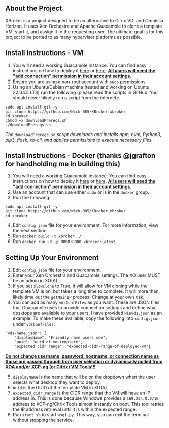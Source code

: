 ## About the Project
XBroker is a project designed to be an alternative to Citrix VDI and Omnissa Horizon. It uses Xen Orchestra and Apache Guacamole to clone a template VM, start it, and assign it to the requesting user. The ultimate goal is for this project to be ported to as many hypervisor platforms as possible.

## Install Instructions - VM
1. You will need a working Guacamole instance. You can find easy instructions on how to deploy it [here](https://github.com/boschkundendienst/guacamole-docker-compose) or [here](https://www.youtube.com/watch?v=DGw6P5Lkj-U). <ins>**All users will need the "add connection" permission in their account settings.**</ins>
2. Ensure you are using a non-root account with `sudo` permissions.
3. Using an Ubuntu/Debian machine (tested and working on Ubuntu 22.04.5 LTS) run the following (please read the scripts in GitHub. You should never blindly run a script from the internet):
```
sudo apt install git -y 
git clone https://github.com/Nick-085/XBroker xbroker
cd xbroker
chmod +x downloadPrereqs.sh
./downloadPrereqs.sh
```
*The `downloadPrereqs.sh` script downloads and installs npm, nvm, Python3, pip3, flask, xo-cli, and applies permissions to execute necessary files.*

## Install Instructions - Docker (thanks @jgrafton for handholding me in building this)
1. You will need a working Guacamole instance. You can find easy instructions on how to deploy it [here](https://github.com/boschkundendienst/guacamole-docker-compose) or [here](https://www.youtube.com/watch?v=DGw6P5Lkj-U). <ins>**All users will need the "add connection" permission in their account settings.**</ins>
2. Use an account that can use either `sudo` or is in the `docker` group.
3. Run the following:
```
sudo apt install git -y 
git clone https://github.com/Nick-085/XBroker xbroker
cd xbroker
```
4. Edit `config.json` file for your environment. For more information, view the next section.
5. Run `docker build -t xbroker ./`
6. Run `docker run -d -p 8000:8000 xbroker:latest`

## Setting Up Your Environment
1. Edit `config.json` file for your environment.
2. Enter your Xen Orchestra and Guacamole settings. The XO user MUST be an admin in XO(A).
3. If you set `slowClone` to True, it will allow for VM cloning while the template VM is on, but takes a long time to complete. It will more than likely time out the `getMainIP` process. Change at your own risk.
4. You can add as many `vdsConfFiles` as you want. These are JSON files that Guacamole uses to provide connection settings and define what desktops are available to your users. I have provided `winvds.json` as an example. To make these available, copy the following into 
`config.json` under `vdsConfFiles`:
```
"vds-name.json": {
    "displayName": "Friendly name users see",
    "uuid": "uuid-of-vm-template",
    "expected_cidr_range": "expected-cidr-range-of-deployed-vm"}
```
<ins>**Do not change username, password, hostname, or connection name as those are passed through from user selection or dynamically pulled from XOA and/or XCP-ng (or Citrix) VM Tools!!!**</ins>

5. `displayName` is the name that will be on the dropdown when the user selects what desktop they want to deploy.
6. `uuid` is the UUID of the template VM in XO(A).
7. `expected_cidr_range` is the CIDR range that the VM will have an IP address in. This is done because Windows provides a `169.254.0.0/16` address to XCP-ng/Citrix Tools almost instantly on boot. This tool retries the IP address retrieval until it is within the expected range.
8. Run `start.sh` to start `wsgi.py`. This way, you can exit the terminal without stopping the service.